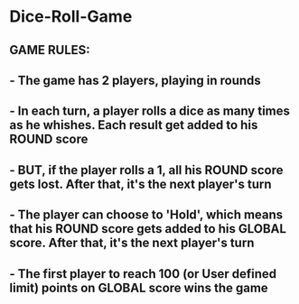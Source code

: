 # Dice-Roll-Game

## GAME RULES:
## - The game has 2 players, playing in rounds
## - In each turn, a player rolls a dice as many times as he whishes. Each result get added to his ROUND score
## - BUT, if the player rolls a 1, all his ROUND score gets lost. After that, it's the next player's turn
## - The player can choose to 'Hold', which means that his ROUND score gets added to his GLOBAL score. After that, it's the next player's turn
## - The first player to reach 100 (or User defined limit) points on GLOBAL score wins the game
